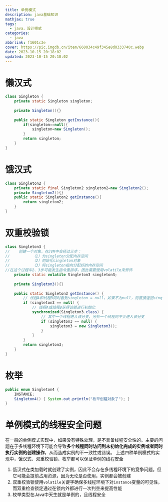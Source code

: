 ```yaml
---
title: 单例模式
description: java基础知识
mathjax: true
tags:
  - java，设计模式
categories:
  - java
abbrlink: f1601c3e
cover: https://pic.imgdb.cn/item/660034c49f345e8d0333740c.webp
date: 2023-10-15 20:18:02
updated: 2023-10-15 20:18:02
---
```

# 懒汉式
```java
class Singleton {  
    private static Singleton singleton;  
  
    private Singleton(){}  
  
    public static Singleton getInstance(){  
        if(singleton==null){  
            singleton=new Singleton();  
        }  
        return singleton;  
    }  
}
```
# 饿汉式
```java
class Singleton2 {  
    private static final Singleton2 singleton2=new Singleton2();  
    private Singleton2(){}  
    public static Singleton2 getInstance(){  
        return singleton2;  
    }  
}
```
# 双重校验锁
```java
class Singleton3 {  
//    创建一个对象，在JVM中会经过三步：  
//          （1）为singleton分配内存空间  
//          （2）初始化singleton对象  
//          （3）将singleton指向分配好的内存空间  
//在这个过程中2、3步可能发生指令重排序，因此需要使用volatile来修饰  
    private static volatile Singleton3 singleton3;  
  
    private Singleton3(){}  
  
    public static Singleton3 getInstance() { 
	    // 线程A和线程B同时看到singleton = null，如果不为null，则直接返回singleton   
        if (singleton3 == null) {  
	        // 线程A或线程B获得该锁进行初始化  
            synchronized(Singleton3.class) { 
	            // 其中一个线程进入该分支，另外一个线程则不会进入该分支
                if (singleton3 == null) {   
                    singleton3 = new Singleton3();  
                }  
            }  
        }  
        return singleton3;  
    }  
}
```
# 枚举
```java
public enum Singleton4 {  
    INSTANCE;  
    Singleton4() { System.out.println("枚举创建对象了"); }  
}
```
# 单例模式的线程安全问题
在一般的单例模式实现中，如果没有特殊处理，是不具备线程安全性的。主要的问题在于多线程环境下可能会导致**多个线程同时访问到未初始化完成的实例或者同时执行实例的创建操作**，从而造成实例的不一致性或错误。
上述四种单例模式的实现中，饿汉式、双重校验锁、枚举都可以保证单例的线程安全
1. 饿汉式在类加载时就创建了实例，因此不会存在多线程环境下的竞争问题。但它可能会提前占用资源，因为无论是否使用，实例都会被创建
2. 双重校验锁使用`volatile`关键字确保多线程环境下对`instance`变量的可见性，而双重检查锁定通过在锁内外都进行一次判空来提高性能
3. 枚举类型在Java中天生就是单例的，且线程安全